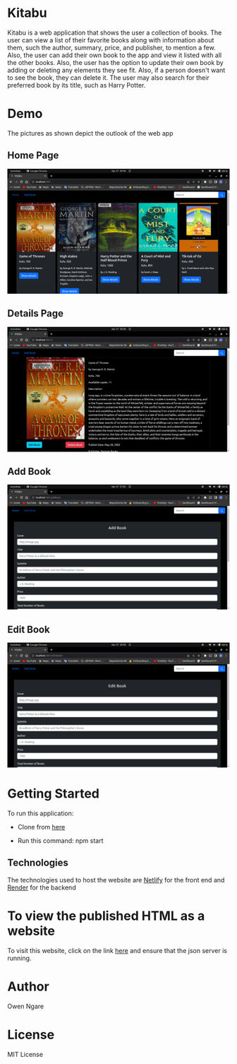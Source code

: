 # Kitabu #
Kitabu is a web application that shows the user a collection of books. The user can view a list of their favorite books along with information about them, such the author, summary, price, and publisher, to mention a few. Also, the user can add their own book to the app and view it listed with all the other books. Also, the user has the option to update their own book by adding or deleting any elements they see fit. Also, if a person doesn't want to see the book, they can delete it. The user may also search for their preferred book by its title, such as Harry Potter.

# Demo #
The pictures as shown depict the outlook of the web app
## Home Page ##
![Home Page](./media/Homepage.png)

## Details Page ##
![Show Details](./media/Detailspage.png)

## Add Book ##
![Add Book](./media/AddBook.png)

## Edit Book ##
![Edit Book](./media/editbookpage.png)

# Getting Started #
To run this application:

* Clone from [here](https://github.com/Ngaremaina/Kitabu)

* Run this command: npm start

## Technologies
The technologies used to host the website are [Netlify](https://kitabu.netlify.app/) for the front end and [Render](https://book-data.onrender.com/books) for the backend

# To view the published HTML as a website #
To visit this website, click on the link [here](https://kitabu.netlify.app/) and ensure that the json server is running.

# Author #
Owen Ngare

# License #
MIT License

